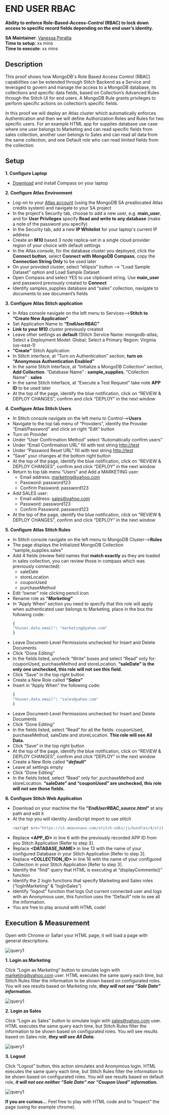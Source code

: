 # END USER RBAC

__Ability to enforce Role-Based-Access-Control (RBAC) to lock down access to specific record fields depending on the end user’s identity.__

__SA Maintainer__: [Vanessa Peralta](mailto:vanessa.peralta@mongodb.com) <br/>
__Time to setup__: xx mins <br/>
__Time to execute__: xx mins <br/>


## Description

This proof shows how MongoDB's Role Based Access Control (RBAC) capabilities can be extended through Stitch Backend as a Service and leveraged to govern and manage the access to a MongoDB database, its collections and specific data fields, based on Collection’s Advanced Rules through the Stitch UI for end users. A MongoDB Rule grants privileges to perform specific actions on collection’s specific fields.

In this proof we will deploy an Atlas cluster which automatically enforces Authentication and then we will define Authorization Roles and Rules for two specific users. For an example HTML app for supplies database use case where one user belongs to Marketing and can read specific fields from sales collection, another user belongs to Sales and can read all data from the same collection, and one Default role who can read limited fields from the collection.

## Setup
__1. Configure Laptop__
* [Download](https://www.mongodb.com/download-center/compass) and install Compass on your laptop

__2. Configure Atlas Environment__
* Log-on to your [Atlas account](http://cloud.mongodb.com) (using the MongoDB SA preallocated Atlas credits system) and navigate to your SA project
* In the project's Security tab, choose to add a new user, e.g. __main_user__, and for __User Privileges__ specify __Read and write to any database__ (make a note of the password you specify)
* In the Security tab, add a new __IP Whitelist__ for your laptop's current IP address
* Create an __M10__ based 3 node replica-set in a single cloud provider region of your choice with default settings
* In the Atlas console, for the database cluster you deployed, click the __Connect button__, select __Connect with MongoDB Compass__, copy the __Connection String Only__ to be used later
* On your provided cluster, select “ellipsis” button --> “Load Sample Dataset” option and Load Sample Dataset
* Open Compass and select YES to use clipboard string. Use __main_user__ and password previously created to __Connect__
* Identify samples_supplies database and “sales” collection, navigate to documents to see document’s fields

__3. Configure Atlas Stitch application__
* In Atlas console navigate on the left menu to Services-->__Stitch to “Create New Application”__
* Set Application Name to __“EndUserRBAC”__
* __Link to your M10__ cluster previously created
* Leave other settings as __default__ (Stitch Service Name: mongodb-atlas; Select a Deployment Model: Global; Select a Primary Region: Virginia (us-east-1)
* __“Create”__ Stitch Application
* In Stitch interface, at “Turn on Authentication” section, __turn on “Anonymous Authentication Enabled”__
* In the same Stitch Interface, at “Initialize a MongoDB Collection” section, __Add Collection__. “Database Name” : __sample_supplies__, “Collection Name” : __sales__
* In the same Stitch Interface, at “Execute a Test Request” take note __APP ID__ to be used later
* At the top of the page, identify the blue notification, click on “REVIEW & DEPLOY CHANGES”, confirm and click “DEPLOY” in the next window

__4. Configure Atlas Stitch Users__
* In Stitch console navigate on the left menu to Control-->__Users__
* Navigate to the top tab menu of “Providers”, identify the Provider “Email/Password” and click on right “Edit” button
* Turn on Provider
* Under “User Confirmation Method” select “Automatically confirm users”
* Under “Email Confirmation URL” fill with test string [http://test](http://test)
* Under “Password Reset URL” fill with test string [http://test](http://test)
* “Save” your changes at the bottom right button
* At the top of the page, identify the blue notification, click on “REVIEW & DEPLOY CHANGES”, confirm and click “DEPLOY” in the next window
* Return to top tab menu “Users” and Add a MARKETING user:
  * Email address: [marketing@yahoo.com](marketing@yahoo.com)
  * Password: password123
  * Confirm Password: password123
* Add SALES user:
  * Email address: [sales@yahoo.com](sales@yahoo.com)
  * Password: password123
  * Confirm Password: password123
* At the top of the page, identify the blue notification, click on “REVIEW & DEPLOY CHANGES”, confirm and click “DEPLOY” in the next window

__5. Configure Atlas Stitch Rules__
* In Stitch console navigate on the left menu to MongoDB Cluster-->__Rules__
* The page displays the Initialized MongoDB Collection “sample_supplies.sales”
* Add 4 fields (review field names that __match exactly__ as they are loaded in sales collection, you can review those in compass which was previously connected):
    * saleDate
    * storeLocation
    * couponUsed
    * purchaseMethod
* Edit “owner” role clicking pencil icon
* Rename role as __“_Marketing_”__
* In “Apply When” section you need to specify that this role will apply when authenticated user belongs to Marketing, place in the box the following code:
    ```bash
    {
    "%%user.data.email": "marketing@yahoo.com"
    }
    ```
* Leave Document-Level Permissions unchecked for Insert and Delete Documents
* Click “Done Editing”
* In the fields listed, uncheck “Write” boxes and select “Read” only for: couponUsed, purchaseMethod and storeLocation. __“saleDate” is the only one unchecked, this role will not see this field.__
* Click “Save” in the top right button
* Create a New Role called __“_Sales_”__
* Insert in “Apply When” the following code:
    ```bash
    {
    "%%user.data.email": "sales@yahoo.com"
    }
    ```
* Leave Document-Level Permissions unchecked for Insert and Delete Documents
* Click “Done Editing”
* In the fields listed, select “Read” for all the fields: couponUsed, purchaseMethod, saleDate and storeLocation. __This role will see All Data.__
* Click “Save” in the top right button
* At the top of the page, identify the blue notification, click on “REVIEW & DEPLOY CHANGES”, confirm and click “DEPLOY” in the next window
* Create a New Role called __“_default_”__
* Leave all settings empty
* Click “Done Editing”
* In the fields listed, select “Read” only for: purchaseMethod and storeLocation. __“saleDate” and “couponUsed” are unchecked, this role will not see those fields.__

__6. Configure Stitch Web Application__
* Download on your machine the file __“_EndUserRBAC_source.html_”__ at any path and edit it
* At the top you will identity JavaScript import to use stitch
    ```bash
    <script src="https://s3.amazonaws.com/stitch-sdks/js/bundles/4/stitch.js"></script>
    ```
* Replace __<APP_ID>__ in line 6 with the previously recorded APP ID from you Stitch Application [Refer to step 3].
* Replace __<DATABASE_NAME>__ in line 13 with the name of your configured Database in your Stitch Application [Refer to step 3].
* Replace __<COLLECTION_ID>__ in line 16 with the name of your configured Collection in your Stitch Application [Refer to step 3].
* Identify the “find” query that HTML is executing at “displayComments()” function
* Identify the 2 login functions that specify Marketing and Sales roles (“logInMarketing” & “logInSales”)
* Identify “logout” function that logs Out current connected user and logs with an Anonymous user, this function uses the “Default” role to see all the information.
* You are free to play around with HTML code!

## Execution & Measurement

Open with Chrome or Safari your HTML page, it will load a page with general descriptions.

![query1](img/img01.png)

__1. Login as Marketing__

Click “Login as Marketing” button to simulate login with [marketing@yahoo.com](marketing@yahoo.com) user. HTML executes the same query each time, but Stitch Rules filter the information to be shown based on configurated roles.
You will see results based on Marketing role, ___they will not see “Sale Date” information.___

![query1](img/img02.png)

__2. Login as Sales__

Click “Login as Sales” button to simulate login with [sales@yahoo.com](sales@yahoo.com) user. HTML executes the same query each time, but Stitch Rules filter the information to be shown based on configurated roles.
You will see results based on Sales role, ___they will see All Data.___

![query1](img/img03.png)

__3. Logout__

Click “Logout” button, this action simulates and Anonymous login. HTML executes the same query each time, but Stitch Rules filter the information to be shown based on configurated roles.
You will see results based on default role, ___it will not see neither “Sale Date” nor “Coupon Used” information.___

![query1](img/img04.png)

__If you are curious…__
Feel free to play with HTML code and to “inspect” the page (using for example chrome).

